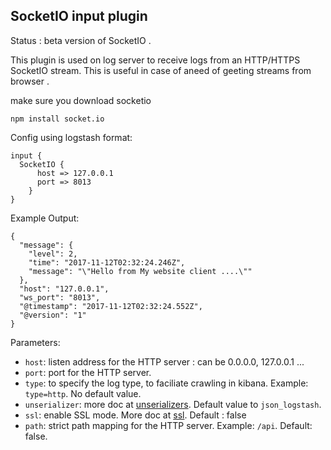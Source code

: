 SocketIO input plugin
---

Status : beta version of SocketIO .

This plugin is used on log server to receive logs from an HTTP/HTTPS  SocketIO stream. 
This is useful in case of  aneed of geeting streams from browser .

make sure you download socketio
```
npm install socket.io
```
Config using logstash format:
```
input {
  SocketIO {
      host => 127.0.0.1
      port => 8013
    }
}
```

Example Output:
```
{
  "message": {
    "level": 2,
    "time": "2017-11-12T02:32:24.246Z",
    "message": "\"Hello from My website client ....\""
  },
  "host": "127.0.0.1",
  "ws_port": "8013",
  "@timestamp": "2017-11-12T02:32:24.552Z",
  "@version": "1"
}

```

Parameters:

* ``host``: listen address for the HTTP server : can be 0.0.0.0, 127.0.0.1 ...
* ``port``: port for the HTTP server.
* ``type``: to specify the log type, to faciliate crawling in kibana. Example: ``type=http``. No default value.
* ``unserializer``: more doc at [unserializers](unserializers.md). Default value to ``json_logstash``.
* ``ssl``: enable SSL mode. More doc at [ssl](../ssl.md). Default : false
* ``path``: strict path mapping for the HTTP server. Example: ```/api```. Default: false.

